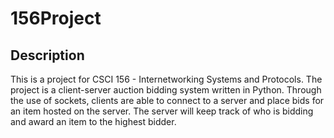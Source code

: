 # 156Project

## Description

This is a project for CSCI 156 - Internetworking Systems and Protocols. The project is a client-server auction bidding system written in Python. Through the use of sockets, clients are able to connect to a server and place bids for an item hosted on the server. The server will keep track of who is bidding and award an item to the highest bidder.